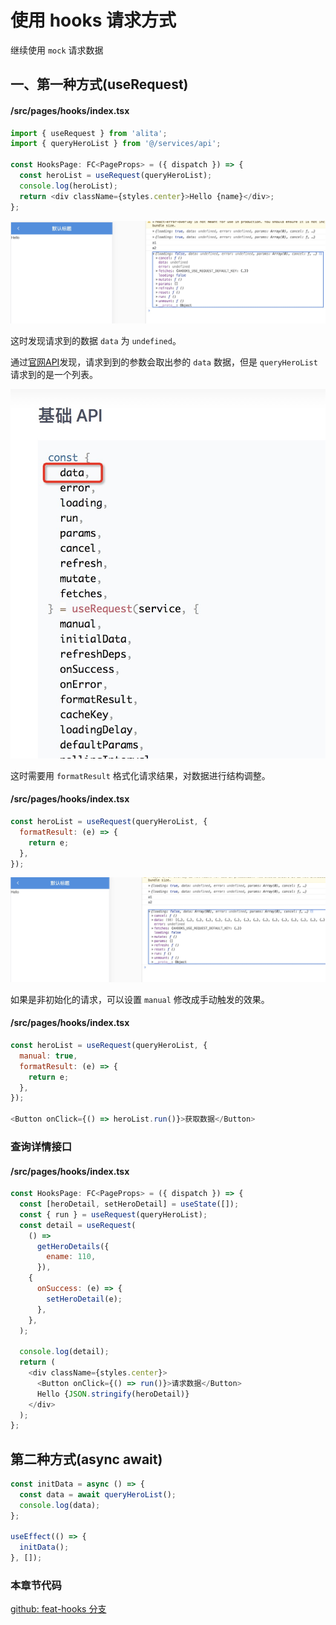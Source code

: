 # 使用 hooks 请求方式

继续使用 `mock` 请求数据

## 一、第一种方式(useRequest)

#### /src/pages/hooks/index.tsx

```js
import { useRequest } from 'alita';
import { queryHeroList } from '@/services/api';

const HooksPage: FC<PageProps> = ({ dispatch }) => {
  const heroList = useRequest(queryHeroList);
  console.log(heroList);
  return <div className={styles.center}>Hello {name}</div>;
};
```

![img](./hook1.jpg)

这时发现请求到的数据 `data` 为 `undefined`。

通过[官网API](https://ahooks.js.org/zh-CN/hooks/async/#%E9%BB%98%E8%AE%A4%E8%AF%B7%E6%B1%82)发现，请求到到的参数会取出参的 `data` 数据，但是 `queryHeroList` 请求到的是一个列表。

![img](./hook2.jpg)

这时需要用 `formatResult` 格式化请求结果，对数据进行结构调整。

#### /src/pages/hooks/index.tsx

```js
const heroList = useRequest(queryHeroList, {
  formatResult: (e) => {
    return e;
  },
});
```

![img](./hook3.jpg)

如果是非初始化的请求，可以设置 `manual` 修改成手动触发的效果。

#### /src/pages/hooks/index.tsx

```js
const heroList = useRequest(queryHeroList, {
  manual: true,
  formatResult: (e) => {
    return e;
  },
});

<Button onClick={() => heroList.run()}>获取数据</Button>
```

### 查询详情接口

#### /src/pages/hooks/index.tsx

```js
const HooksPage: FC<PageProps> = ({ dispatch }) => {
  const [heroDetail, setHeroDetail] = useState([]);
  const { run } = useRequest(queryHeroList);
  const detail = useRequest(
    () =>
      getHeroDetails({
        ename: 110,
      }),
    {
      onSuccess: (e) => {
        setHeroDetail(e);
      },
    },
  );

  console.log(detail);
  return (
    <div className={styles.center}>
      <Button onClick={() => run()}>请求数据</Button>
      Hello {JSON.stringify(heroDetail)}
    </div>
  );
};
```

## 第二种方式(async await)

```js
const initData = async () => {
  const data = await queryHeroList();
  console.log(data);
};

useEffect(() => {
  initData();
}, []);
```

### 本章节代码

[github: feat-hooks 分支](https://github.com/hang1017/alitaRequestDemo/tree/feat-hooks)














